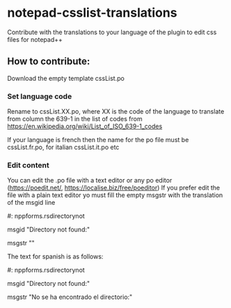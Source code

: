 # notepad-csslist-translations
Contribute with the translations to your language of the plugin to edit css files for notepad++

## How to contribute:
Download the empty template cssList.po
### Set language code
Rename to cssList.XX.po, where XX is the code of the language to translate from column the 639-1 in the list of codes from https://en.wikipedia.org/wiki/List_of_ISO_639-1_codes

If your language is french then the name for the po file must be cssList.fr.po, for italian cssList.it.po etc

### Edit content
You can edit the .po file with a text editor or any po editor (https://poedit.net/, https://localise.biz/free/poeditor)
If you prefer edit the file with a plain text editor yo must fill the empty msgstr with the translation of the msgid line

#: nppforms.rsdirectorynot

msgid "Directory not found:"

msgstr ""

The text for spanish is as follows:

#: nppforms.rsdirectorynot

msgid "Directory not found:"

msgstr "No se ha encontrado el directorio:"
